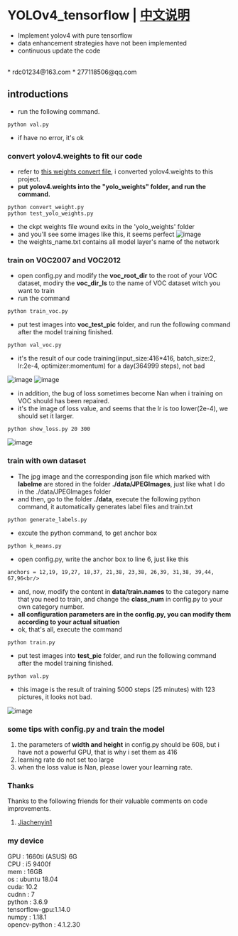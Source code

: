 # YOLOv4_tensorflow | [中文说明](README.cn.md)
* Implement yolov4 with pure tensorflow
* data enhancement strategies have not been implemented
* continuous update the code
</br>
* rdc01234@163.com
* 277118506@qq.com

## introductions
* run the following command.
```
python val.py
```
* if have no error, it's ok

### convert yolov4.weights to fit our code
* refer to [this weights convert file](https://github.com/wizyoung/YOLOv3_TensorFlow/blob/master/convert_weight.py), i converted yolov4.weights to this project.
* **put yolov4.weights into the "yolo_weights" folder, and run the command.**
```
python convert_weight.py
python test_yolo_weights.py
```
* the ckpt weights file wound exits in the 'yolo_weights' folder
* and you'll see some images like this, it seems perfect
![image](https://github.com/rrddcc/YOLOv4_tensorflow/blob/master/coco_save/dog.jpg)
* the weights_name.txt contains all model layer's name of the network 

### train on VOC2007 and VOC2012
* open config.py and modify the **voc_root_dir** to the root of your VOC dataset, modiry the **voc_dir_ls** to the name of VOC dataset witch  you want to train </br>
* run the command
```
python train_voc.py
```
* put test images into **voc_test_pic** folder, and run the following command after the model training finished.</br>
```
python val_voc.py
```
* it's the result of our code training(input_size:416*416, batch_size:2, lr:2e-4, optimizer:momentum) for a day(364999 steps), not bad

![image](https://github.com/rrddcc/YOLOv4_tensorflow/blob/master/voc_save/000302.jpg)
![image](https://github.com/rrddcc/YOLOv4_tensorflow/blob/master/voc_save/000288.jpg)
* in addition, the bug of loss sometimes become Nan  when i training on VOC should has been repaired.
* it's the image of loss value, and seems that the lr is too lower(2e-4), we should set it larger.
```
python show_loss.py 20 300
```

![image](https://github.com/rrddcc/YOLOv4_tensorflow/blob/master/loss.png)

### train with own dataset
* The jpg image and the corresponding json file which marked with **labelme** are stored in the folder **./data/JPEGImages**, just like what I do in the ./data/JPEGImages  folder
* and then, go to the folder **./data**, execute the following python command, it automatically generates label files and train.txt
```
python generate_labels.py
```
* excute the python command, to get anchor box
```
python k_means.py
```
* open config.py, write the anchor box to line 6, just like this
```
anchors = 12,19, 19,27, 18,37, 21,38, 23,38, 26,39, 31,38, 39,44, 67,96<br/>
```
* and, now, modify the content in **data/train.names** to the category name that you need to train, and change the **class_num** in config.py to your own category number.
* **all configuration parameters are in the config.py, you can modify them according to your actual situation**
* ok, that's all, execute the command
```
python train.py
```
* put test images into **test_pic** folder, and run the following command after the model training finished.
```
python val.py
```
* this image is the result of training 5000 steps (25 minutes) with 123 pictures, it looks not bad. 

![image](https://github.com/rrddcc/YOLOv4_tensorflow/blob/master/save/62.jpg)

### some tips with config.py and train the model
1. the parameters of **width and height** in config.py should be 608, but i have not a powerful GPU, that is why i set them as 416
2. learning rate do not set too large
3. when the loss value is Nan, please lower your learning rate.

### Thanks
Thanks to the following friends for their valuable comments on code improvements.</br>
1. [Jiachenyin1](https://github.com/Jiachenyin1)

### my device
GPU : 1660ti (ASUS) 6G</br>
CPU : i5 9400f</br>
mem : 16GB</br>
os  : ubuntu 18.04</br>
cuda: 10.2</br>
cudnn : 7</br>
python : 3.6.9</br>
tensorflow-gpu:1.14.0</br>
numpy : 1.18.1</br>
opencv-python : 4.1.2.30</br>
